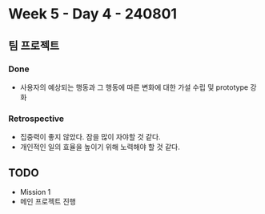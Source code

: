 # Week 5 - Day 4 - 240801

## 팀 프로젝트
### Done
- 사용자의 예상되는 행동과 그 행동에 따른 변화에 대한 가설 수립 및 prototype 강화
### Retrospective
- 집중력이 좋지 않았다. 잠을 많이 자야할 것 같다.
- 개인적인 일의 효율을 높이기 위해 노력해야 할 것 같다.

## TODO
- Mission 1
- 메인 프로젝트 진행